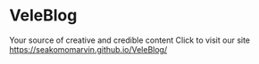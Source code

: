 # VeleBlog
Your source of creative and credible content
Click to visit our site
https://seakomomarvin.github.io/VeleBlog/
